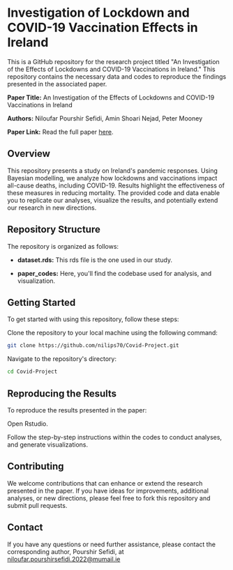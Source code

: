 # Investigation of Lockdown and COVID-19 Vaccination Effects in Ireland

This is a GitHub repository for the research project titled "An Investigation of the Effects of Lockdowns and COVID-19 Vaccinations in Ireland." This repository contains the necessary data and codes to reproduce the findings presented in the associated paper.

**Paper Title:** An Investigation of the Effects of Lockdowns and COVID-19 Vaccinations in Ireland

**Authors:** Niloufar Pourshir Sefidi, Amin Shoari Nejad, Peter Mooney

**Paper Link:** Read the full paper [here](https://agile-giss.copernicus.org/articles/4/37/2023).



## Overview

This repository presents a study on Ireland's pandemic responses. Using Bayesian modelling, we analyze how lockdowns and vaccinations impact all-cause deaths, including COVID-19. Results highlight the effectiveness of these measures in reducing mortality. The provided code and data enable you to replicate our analyses, visualize the results, and potentially extend our research in new directions.


## Repository Structure

The repository is organized as follows:

- **dataset.rds:** This rds file is the one used in our study. 

- **paper_codes:** Here, you'll find the codebase used for analysis, and visualization.

## Getting Started

To get started with using this repository, follow these steps:

Clone the repository to your local machine using the following command:

```bash
git clone https://github.com/nilips70/Covid-Project.git
```


Navigate to the repository's directory:

```bash
cd Covid-Project
```

## Reproducing the Results

To reproduce the results presented in the paper:

Open Rstudio.

Follow the step-by-step instructions within the codes to conduct analyses, and generate visualizations.


## Contributing

We welcome contributions that can enhance or extend the research presented in the paper. If you have ideas for improvements, additional analyses, or new directions, please feel free to fork this repository and submit pull requests.

## Contact

If you have any questions or need further assistance, please contact the corresponding author, Pourshir Sefidi, at niloufar.pourshirsefidi.2022@mumail.ie


